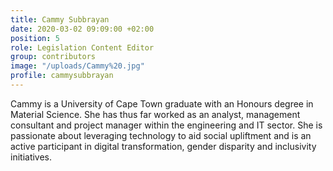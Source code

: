 ```yaml
---
title: Cammy Subbrayan
date: 2020-03-02 09:09:00 +02:00
position: 5
role: Legislation Content Editor
group: contributors
image: "/uploads/Cammy%20.jpg"
profile: cammysubbrayan
---
```


Cammy is a University of Cape Town graduate with an Honours degree in Material Science. She has thus far worked as an analyst, management consultant and project manager within the engineering and IT sector. She is passionate about leveraging technology to aid social upliftment and is an active participant in digital transformation, gender disparity and inclusivity initiatives. 

